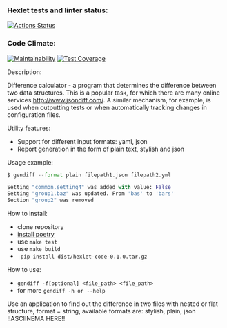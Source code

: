 ### Hexlet tests and linter status:
[![Actions Status](https://github.com/Nazarinh0/python-project-lvl2/workflows/hexlet-check/badge.svg)](https://github.com/Nazarinh0/python-project-lvl2/actions)
### Code Climate:
[![Maintainability](https://api.codeclimate.com/v1/badges/2d2d3ddf57e561e5c9c0/maintainability)](https://codeclimate.com/github/Nazarinh0/python-project-lvl2/maintainability)
[![Test Coverage](https://api.codeclimate.com/v1/badges/2d2d3ddf57e561e5c9c0/test_coverage)](https://codeclimate.com/github/Nazarinh0/python-project-lvl2/test_coverage)

Description:

Difference calculator - a program that determines the difference between two data structures. This is a popular task, for which there are many online services http://www.jsondiff.com/. A similar mechanism, for example, is used when outputting tests or when automatically tracking changes in configuration files.

Utility features:

- Support for different input formats: yaml, json
- Report generation in the form of plain text, stylish and json

Usage example:
```python
$ gendiff --format plain filepath1.json filepath2.yml

Setting "common.setting4" was added with value: False
Setting "group1.baz" was updated. From 'bas' to 'bars'
Section "group2" was removed
```


How to install:
- clone repository
- [install poetry](https://python-poetry.org/docs/#installation)
- use `make test`
- use `make build`
- ` pip install dist/hexlet-code-0.1.0.tar.gz`

How to use:
- `gendiff -f[optional] <file_path> <file_path>`
- for more `gendiff -h or --help`

Use an application to find out the difference in two files with nested or flat structure, format = string, available formats are:
stylish, plain, json
!!ASCIINEMA HERE!!
